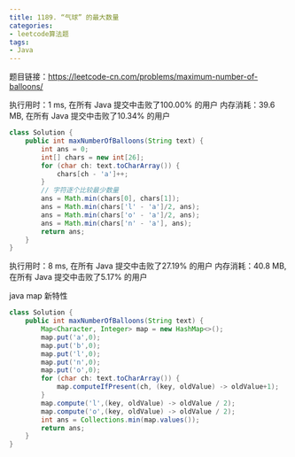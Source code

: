 ```yaml
---
title: 1189. “气球” 的最大数量
categories:
- leetcode算法题
tags:
- Java
---
```



题目链接：https://leetcode-cn.com/problems/maximum-number-of-balloons/

执行用时：1 ms, 在所有 Java 提交中击败了100.00% 的用户
内存消耗：39.6 MB, 在所有 Java 提交中击败了10.34% 的用户

``` java
class Solution {
    public int maxNumberOfBalloons(String text) {
        int ans = 0;
        int[] chars = new int[26];
        for (char ch: text.toCharArray()) {
            chars[ch - 'a']++;
        }
        // 字符逐个比较最少数量
        ans = Math.min(chars[0], chars[1]);
        ans = Math.min(chars['l' - 'a']/2, ans);
        ans = Math.min(chars['o' - 'a']/2, ans);
        ans = Math.min(chars['n' - 'a'], ans);
        return ans;
    }
}
```


执行用时：8 ms, 在所有 Java 提交中击败了27.19% 的用户
内存消耗：40.8 MB, 在所有 Java 提交中击败了5.17% 的用户

java map 新特性
``` java
class Solution {
    public int maxNumberOfBalloons(String text) {
        Map<Character, Integer> map = new HashMap<>();
        map.put('a',0);
        map.put('b',0);
        map.put('l',0);
        map.put('n',0);
        map.put('o',0);
        for (char ch: text.toCharArray()) {
            map.computeIfPresent(ch, (key, oldValue) -> oldValue+1);
        }
        map.compute('l',(key, oldValue) -> oldValue / 2);
        map.compute('o',(key, oldValue) -> oldValue / 2);
        int ans = Collections.min(map.values());
        return ans;
    }
}
```